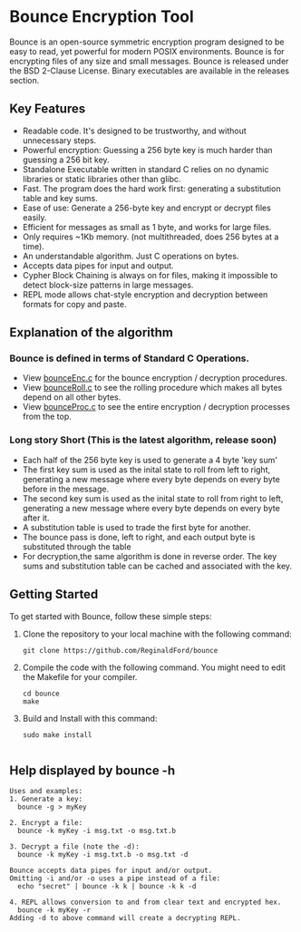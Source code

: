 # Bounce Encryption Tool

Bounce is an open-source symmetric encryption program designed to be easy to read, yet powerful for modern POSIX environments. Bounce is for encrypting files of any size and small messages. Bounce is released under the BSD 2-Clause License. Binary executables are available in the releases section.

## Key Features
- Readable code. It's designed to be trustworthy, and without unnecessary steps.
- Powerful encryption: Guessing a 256 byte key is much harder than guessing a 256 bit key.
- Standalone Executable written in standard C relies on no dynamic libraries or static libraries other than glibc.
- Fast. The program does the hard work first: generating a substitution table and key sums.
- Ease of use: Generate a 256-byte key and encrypt or decrypt files easily.
- Efficient for messages as small as 1 byte, and works for large files.
- Only requires ~1Kb memory. (not multithreaded, does 256 bytes at a time).
- An understandable algorithm. Just C operations on bytes.
- Accepts data pipes for input and output.
- Cypher Block Chaining is always on for files, making it impossible to detect block-size patterns in large messages.
- REPL mode allows chat-style encryption and decryption between formats for copy and paste.
  
## Explanation of the algorithm
### Bounce is defined in terms of Standard C Operations.
- View [bounceEnc.c](src/bounceEnc.c) for the bounce encryption / decryption procedures.
- View [bounceRoll.c](src/bounceRoll.c) to see the rolling procedure which makes all bytes depend on all other bytes.
- View [bounceProc.c](src/bounceProc.c) to see the entire encryption / decryption processes from the top.
### Long story Short (This is the latest algorithm, release soon)
- Each half of the 256 byte key is used to generate a 4 byte 'key sum'
- The first key sum is used as the inital state to roll from left to right, generating a new message where every byte depends on every byte before in the message.
- The second key sum is used as the inital state to roll from right to left, generating a new message where every byte depends on every byte after it.
- A substitution table is used to trade the first byte for another.
- The bounce pass is done, left to right, and each output byte is substituted through the table
- For decryption,the same algorithm is done in reverse order. The key sums and substitution table can be cached and associated with the key.

## Getting Started

To get started with Bounce, follow these simple steps:

1. Clone the repository to your local machine with the following command:
   ```shell
   git clone https://github.com/ReginaldFord/bounce
2. Compile the code with the following command. You might need to edit the Makefile for your compiler.
   ```shell
   cd bounce
   make
3. Build and Install with this command:
   ```shell
   sudo make install
  

## Help displayed by **bounce -h**

```shell
Uses and examples:
1. Generate a key:
  bounce -g > myKey

2. Encrypt a file:
  bounce -k myKey -i msg.txt -o msg.txt.b

3. Decrypt a file (note the -d):
  bounce -k myKey -i msg.txt.b -o msg.txt -d

Bounce accepts data pipes for input and/or output.
Omitting -i and/or -o uses a pipe instead of a file:
  echo "secret" | bounce -k k | bounce -k k -d

4. REPL allows conversion to and from clear text and encrypted hex.
  bounce -k myKey -r
Adding -d to above command will create a decrypting REPL.

